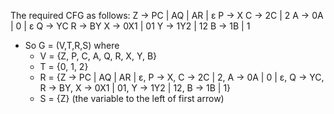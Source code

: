The required CFG as follows:
Z → PC | AQ | AR | ɛ
P → X
C → 2C | 2
A → 0A | 0 | ɛ
Q → YC
R → BY
X → 0X1 | 01
Y → 1Y2 | 12
B → 1B | 1

*   So G = (V,T,R,S) where
    *   V = {Z, P, C, A, Q, R, X, Y, B}
    *   T = {0, 1, 2}
    *   R = {Z → PC | AQ | AR | ɛ,
        P → X,
        C → 2C | 2,
        A → 0A | 0 | ɛ,
        Q → YC,
        R → BY,
        X → 0X1 | 01,
        Y → 1Y2 | 12,
        B → 1B | 1}
    *   S = {Z} (the variable to the left of first arrow)
